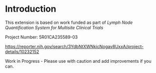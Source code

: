 # Introduction

This extension is based on work funded as part of *Lymph Node Quantification System for Multisite Clinical Trials*

Project Number: 5R01CA235589-03

https://reporter.nih.gov/search/3YdbNtXWNkicNogav8UxxA/project-details/10232152

Work in Progress - Please use with caution and add improvements if you can.
